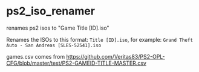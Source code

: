 # ps2_iso_renamer
renames ps2 isos to "Game Title [ID].iso"

Renames the ISOs to this format: `Title [ID].iso`, for example: `Grand Theft Auto - San Andreas [SLES-52541].iso`

games.csv comes from https://github.com/Veritas83/PS2-OPL-CFG/blob/master/test/PS2-GAMEID-TITLE-MASTER.csv
